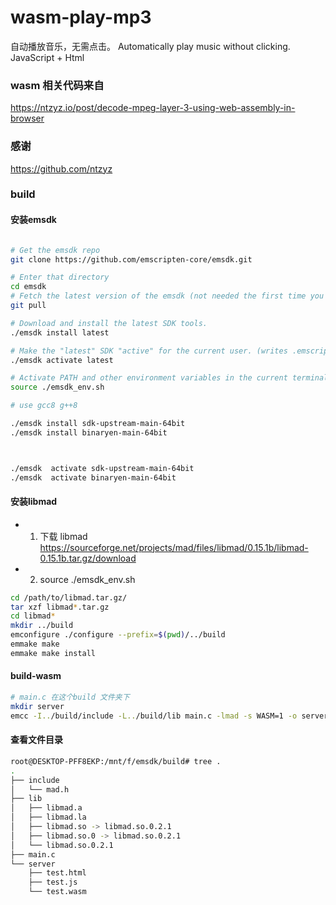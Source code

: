 # wasm-play-mp3
自动播放音乐，无需点击。  Automatically play music without clicking.   JavaScript + Html


### wasm 相关代码来自 

https://ntzyz.io/post/decode-mpeg-layer-3-using-web-assembly-in-browser


### 感谢

https://github.com/ntzyz 

### build

#### 安装emsdk

```bash

# Get the emsdk repo
git clone https://github.com/emscripten-core/emsdk.git

# Enter that directory
cd emsdk
# Fetch the latest version of the emsdk (not needed the first time you clone)
git pull

# Download and install the latest SDK tools.
./emsdk install latest

# Make the "latest" SDK "active" for the current user. (writes .emscripten file)
./emsdk activate latest

# Activate PATH and other environment variables in the current terminal
source ./emsdk_env.sh

# use gcc8 g++8

./emsdk install sdk-upstream-main-64bit
./emsdk install binaryen-main-64bit



./emsdk  activate sdk-upstream-main-64bit
./emsdk  activate binaryen-main-64bit


```


#### 安装libmad

* 1. 下载 libmad https://sourceforge.net/projects/mad/files/libmad/0.15.1b/libmad-0.15.1b.tar.gz/download
* 2. source ./emsdk_env.sh

```bash
cd /path/to/libmad.tar.gz/
tar xzf libmad*.tar.gz
cd libmad*
mkdir ../build
emconfigure ./configure --prefix=$(pwd)/../build
emmake make
emmake make install
```



#### build-wasm

```bash
# main.c 在这个build 文件夹下
mkdir server
emcc -I../build/include -L../build/lib main.c -lmad -s WASM=1 -o server/test.html -s TOTAL_MEMORY=268435456  -s EXPORTED_FUNCTIONS="['_main','_malloc', '_decode_mp3_to_pcm']" -s EXTRA_EXPORTED_RUNTIME_METHODS='["ccall","cwrap","writeArrayToMemory"]' -O3

```

#### 查看文件目录

```bash
root@DESKTOP-PFF8EKP:/mnt/f/emsdk/build# tree .
.
├── include
│   └── mad.h
├── lib
│   ├── libmad.a
│   ├── libmad.la
│   ├── libmad.so -> libmad.so.0.2.1
│   ├── libmad.so.0 -> libmad.so.0.2.1
│   └── libmad.so.0.2.1
├── main.c
└── server
    ├── test.html
    ├── test.js
    └── test.wasm
```




